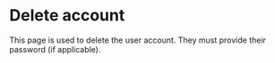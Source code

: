 # Delete account

This page is used to delete the user account. They must provide their password (if applicable).




